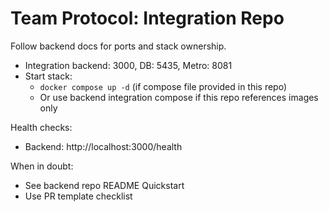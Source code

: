 # Team Protocol: Integration Repo

Follow backend docs for ports and stack ownership.

- Integration backend: 3000, DB: 5435, Metro: 8081
- Start stack:
  - `docker compose up -d` (if compose file provided in this repo)
  - Or use backend integration compose if this repo references images only

Health checks:

- Backend: http://localhost:3000/health

When in doubt:

- See backend repo README Quickstart
- Use PR template checklist
